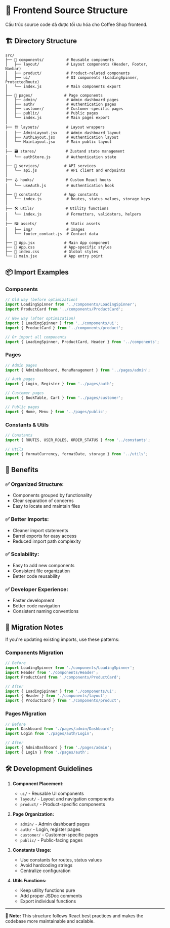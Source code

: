 # 📁 Frontend Source Structure

Cấu trúc source code đã được tối ưu hóa cho Coffee Shop frontend.

## 🏗️ Directory Structure

```
src/
├── 🎨 components/          # Reusable components
│   ├── layout/            # Layout components (Header, Footer, Navbar)
│   ├── product/           # Product-related components
│   ├── ui/                # UI components (LoadingSpinner, ProtectedRoute)
│   └── index.js           # Main components export
│
├── 📄 pages/              # Page components
│   ├── admin/             # Admin dashboard pages
│   ├── auth/              # Authentication pages
│   ├── customer/          # Customer-specific pages
│   ├── public/            # Public pages
│   └── index.js           # Main pages export
│
├── 🏗️ layouts/            # Layout wrappers
│   ├── AdminLayout.jsx    # Admin dashboard layout
│   ├── AuthLayout.jsx     # Authentication layout
│   └── MainLayout.jsx     # Main public layout
│
├── 🗃️ stores/             # Zustand state management
│   └── authStore.js       # Authentication state
│
├── 🔌 services/           # API services
│   └── api.js             # API client and endpoints
│
├── 🪝 hooks/              # Custom React hooks
│   └── useAuth.js         # Authentication hook
│
├── 🎯 constants/          # App constants
│   └── index.js           # Routes, status values, storage keys
│
├── 🛠️ utils/              # Utility functions
│   └── index.js           # Formatters, validators, helpers
│
├── 🖼️ assets/             # Static assets
│   ├── img/               # Images
│   └── footer_contact.js  # Contact data
│
├── 🎨 App.jsx             # Main App component
├── 🎨 App.css             # App-specific styles
├── 🎨 index.css           # Global styles
└── 🚀 main.jsx            # App entry point
```

## 📦 Import Examples

### Components
```javascript
// Old way (before optimization)
import LoadingSpinner from '../components/LoadingSpinner';
import ProductCard from '../components/ProductCard';

// New way (after optimization)
import { LoadingSpinner } from '../components/ui';
import { ProductCard } from '../components/product';

// Or import all components
import { LoadingSpinner, ProductCard, Header } from '../components';
```

### Pages
```javascript
// Admin pages
import { AdminDashboard, MenuManagement } from '../pages/admin';

// Auth pages
import { Login, Register } from '../pages/auth';

// Customer pages
import { BookTable, Cart } from '../pages/customer';

// Public pages
import { Home, Menu } from '../pages/public';
```

### Constants & Utils
```javascript
// Constants
import { ROUTES, USER_ROLES, ORDER_STATUS } from '../constants';

// Utils
import { formatCurrency, formatDate, storage } from '../utils';
```

## 🎯 Benefits

### ✅ **Organized Structure:**
- Components grouped by functionality
- Clear separation of concerns
- Easy to locate and maintain files

### ✅ **Better Imports:**
- Cleaner import statements
- Barrel exports for easy access
- Reduced import path complexity

### ✅ **Scalability:**
- Easy to add new components
- Consistent file organization
- Better code reusability

### ✅ **Developer Experience:**
- Faster development
- Better code navigation
- Consistent naming conventions

## 🔄 Migration Notes

If you're updating existing imports, use these patterns:

### Components Migration
```javascript
// Before
import LoadingSpinner from './components/LoadingSpinner';
import Header from './components/Header';
import ProductCard from './components/ProductCard';

// After
import { LoadingSpinner } from './components/ui';
import { Header } from './components/layout';
import { ProductCard } from './components/product';
```

### Pages Migration
```javascript
// Before
import Dashboard from './pages/admin/Dashboard';
import Login from './pages/auth/Login';

// After
import { AdminDashboard } from './pages/admin';
import { Login } from './pages/auth';
```

## 🛠️ Development Guidelines

1. **Component Placement:**
   - `ui/` - Reusable UI components
   - `layout/` - Layout and navigation components
   - `product/` - Product-specific components

2. **Page Organization:**
   - `admin/` - Admin dashboard pages
   - `auth/` - Login, register pages
   - `customer/` - Customer-specific pages
   - `public/` - Public-facing pages

3. **Constants Usage:**
   - Use constants for routes, status values
   - Avoid hardcoding strings
   - Centralize configuration

4. **Utils Functions:**
   - Keep utility functions pure
   - Add proper JSDoc comments
   - Export individual functions

---

**📝 Note:** This structure follows React best practices and makes the codebase more maintainable and scalable.
